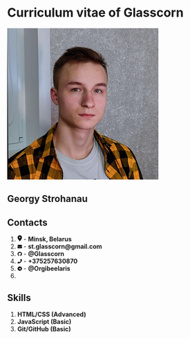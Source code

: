 # Curriculum vitae of Glasscorn
![Georgy Strohanau](me.jpg "It's Me")
## Georgy Strohanau
## Contacts
1. <img src="location-dot-solid.svg" width="10"> - __Minsk, Belarus__
2. <img src="envelope-solid.svg" width="10"> - __st.glasscorn@gmail.com__
3. <img src="github-brands.svg" width="10"> - __@Glasscorn__
4. <img src="phone-solid.svg" width="10"> - __+375257630870__
5. <img src="telegram-brands.svg" width="10"> - __@Orgibeelaris__
6. 

## Skills
1. __HTML/CSS (Advanced)__
2. __JavaScript (Basic)__
3. __Git/GitHub (Basic)__
